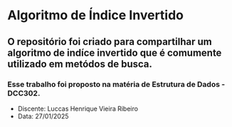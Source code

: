 # Algoritmo de Índice Invertido

## O repositório foi criado para compartilhar um algoritmo de indíce invertido que é comumente utilizado em metódos de busca.
### Esse trabalho foi proposto na matéria de Estrutura de Dados - DCC302.

- Discente: Luccas Henrique Vieira Ribeiro
- Data: 27/01/2025
